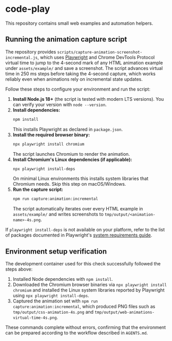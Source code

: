 # code-play

This repository contains small web examples and automation helpers.

## Running the animation capture script

The repository provides `scripts/capture-animation-screenshot-incremental.js`, which uses [Playwright](https://playwright.dev/) and Chrome DevTools Protocol virtual time to jump to the 4-second mark of any HTML animation example under `assets/example/` and save a screenshot. The script advances virtual time in 250 ms steps before taking the 4-second capture, which works reliably even when animations rely on incremental state updates.

Follow these steps to configure your environment and run the script:

1. **Install Node.js 18+** (the script is tested with modern LTS versions). You can verify your version with `node --version`.
2. **Install dependencies:**
   ```bash
   npm install
   ```
   This installs Playwright as declared in `package.json`.
3. **Install the required browser binary:**
   ```bash
   npx playwright install chromium
   ```
   The script launches Chromium to render the animation.
4. **Install Chromium's Linux dependencies (if applicable):**
   ```bash
   npx playwright install-deps
   ```
   On minimal Linux environments this installs system libraries that Chromium needs. Skip this step on macOS/Windows.
5. **Run the capture script:**
   ```bash
   npm run capture:animation:incremental
   ```
   The script automatically iterates over every HTML example in `assets/example/` and writes screenshots to `tmp/output/<animation-name>-4s.png`.

If `playwright install-deps` is not available on your platform, refer to the list of packages documented in Playwright's [system requirements guide](https://playwright.dev/docs/intro#system-requirements).

## Environment setup verification

The development container used for this check successfully followed the steps above:

1. Installed Node dependencies with `npm install`.
2. Downloaded the Chromium browser binaries via `npx playwright install chromium` and installed the Linux system libraries reported by Playwright using `npx playwright install-deps`.
3. Captured the animation set with `npm run capture:animation:incremental`, which produced PNG files such as `tmp/output/css-animation-4s.png` and `tmp/output/web-animations-virtual-time-4s.png`.

These commands complete without errors, confirming that the environment can be prepared according to the workflow described in `AGENTS.md`.
